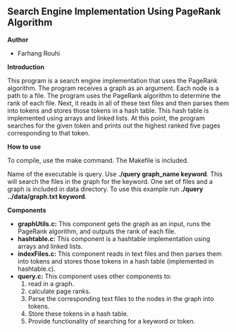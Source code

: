 ## Search Engine Implementation Using PageRank Algorithm ##

**Author**
* Farhang Rouhi

**Introduction**

This program is a search engine implementation that uses the PageRank algorithm. The program receives a graph as an argument.
Each node is a path to a file. The program uses the PageRank algorithm to determine the rank of each file.
Next, it reads in all of these text files and then parses them into tokens and stores those tokens in a hash table.
This hash table is implemented using arrays and linked lists.
At this point, the program searches for the given token and prints out the highest ranked five pages corresponding to that token.

**How to use**

To compile, use the make command. The Makefile is included.

Name of the executable is query. Use **./query graph_name keyword**. This will search the files in the graph for the keyword.
One set of files and a graph is included in data directory. To use this example run **./query ../data/graph.txt keyword**.

**Components**

* **graphUtils.c:** This component gets the graph as an input, runs the PageRank algorithm, and outputs the rank of each file.
* **hashtable.c:** This component is a hashtable implementation using arrays and linked lists.
* **indexFiles.c:** This component reads in text files and then parses them into tokens and stores those tokens in a hash table (implemented in hashtable.c).
* **query.c:** This component uses other components to:
     1. read in a graph.
     2. calculate page ranks.
     3. Parse the corresponding text files to the nodes in the graph into tokens.
     4. Store these tokens in a hash table.
     5. Provide functionality of searching for a keyword or token.
